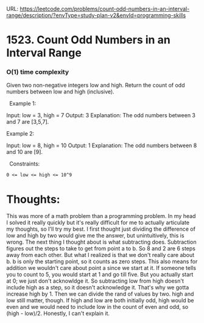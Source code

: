 URL: https://leetcode.com/problems/count-odd-numbers-in-an-interval-range/description/?envType=study-plan-v2&envId=programming-skills

# 1523. Count Odd Numbers in an Interval Range

### O(1) time complexity

Given two non-negative integers low and high. Return the count of odd numbers between low and high (inclusive).

 
Example 1:

Input: low = 3, high = 7
Output: 3
Explanation: The odd numbers between 3 and 7 are [3,5,7].

Example 2:

Input: low = 8, high = 10
Output: 1
Explanation: The odd numbers between 8 and 10 are [9].

 
Constraints:

	0 <= low <= high <= 10^9

# Thoughts:
This was more of a math problem than a programming problem. In my head I solved it really quickly but it's really difficult for me to actually articulate my thoughts, so I'll try my best. I first thought just dividing the difference of low 
and high by two would give me the answer, but unintuitively, this is wrong. The next thing I thought about is what subtracting does. Subtraction figures out the steps to take to get from point a to b. So 8 and 2 are 6 steps away from each 
other. But what I realized is that we don't really care about b. b is only the starting point, so it counts as zero steps. This also means for addition we wouldn't care about point a since we start at it. If someone tells you to count to 5, 
you would start at 1 and go till five. But you actually start at 0; we just don't acknowldge it. So subtracting low from high doesn't include high as a step, so it doesn't acknowledge it. That's why we gotta increase high by 1. Then we can 
divide the rand of values by two. high and low still matter, though. If high and low are both initially odd, high would be even and we would need to include low in the count of even and odd, so (high - low)/2. Honestly, I can't explain it.
